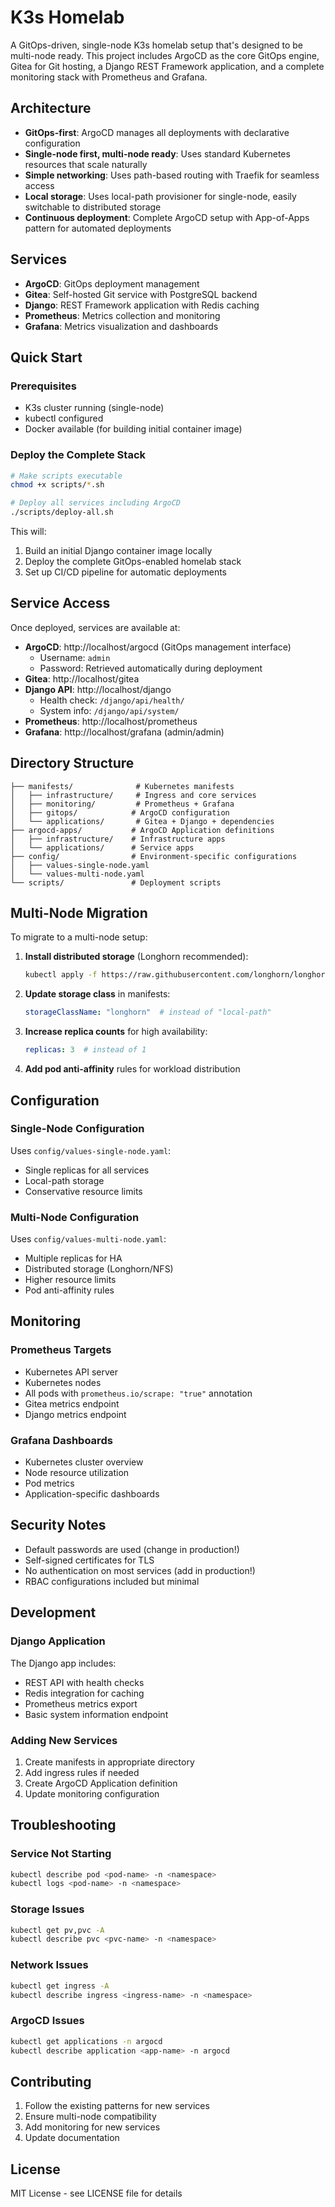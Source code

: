 # K3s Homelab

A GitOps-driven, single-node K3s homelab setup that's designed to be multi-node ready. This project includes ArgoCD as the core GitOps engine, Gitea for Git hosting, a Django REST Framework application, and a complete monitoring stack with Prometheus and Grafana.

## Architecture

- **GitOps-first**: ArgoCD manages all deployments with declarative configuration
- **Single-node first, multi-node ready**: Uses standard Kubernetes resources that scale naturally
- **Simple networking**: Uses path-based routing with Traefik for seamless access
- **Local storage**: Uses local-path provisioner for single-node, easily switchable to distributed storage
- **Continuous deployment**: Complete ArgoCD setup with App-of-Apps pattern for automated deployments

## Services

- **ArgoCD**: GitOps deployment management
- **Gitea**: Self-hosted Git service with PostgreSQL backend
- **Django**: REST Framework application with Redis caching
- **Prometheus**: Metrics collection and monitoring
- **Grafana**: Metrics visualization and dashboards

## Quick Start

### Prerequisites

- K3s cluster running (single-node)
- kubectl configured
- Docker available (for building initial container image)

### Deploy the Complete Stack

```bash
# Make scripts executable
chmod +x scripts/*.sh

# Deploy all services including ArgoCD
./scripts/deploy-all.sh
```

This will:
1. Build an initial Django container image locally
2. Deploy the complete GitOps-enabled homelab stack
3. Set up CI/CD pipeline for automatic deployments

## Service Access

Once deployed, services are available at:

- **ArgoCD**: http://localhost/argocd (GitOps management interface)
  - Username: `admin`
  - Password: Retrieved automatically during deployment
- **Gitea**: http://localhost/gitea
- **Django API**: http://localhost/django
  - Health check: `/django/api/health/`
  - System info: `/django/api/system/`
- **Prometheus**: http://localhost/prometheus
- **Grafana**: http://localhost/grafana (admin/admin)

## Directory Structure

```
├── manifests/              # Kubernetes manifests
│   ├── infrastructure/     # Ingress and core services
│   ├── monitoring/         # Prometheus + Grafana
│   ├── gitops/            # ArgoCD configuration
│   └── applications/       # Gitea + Django + dependencies
├── argocd-apps/           # ArgoCD Application definitions
│   ├── infrastructure/    # Infrastructure apps
│   └── applications/      # Service apps
├── config/                # Environment-specific configurations
│   ├── values-single-node.yaml
│   └── values-multi-node.yaml
└── scripts/               # Deployment scripts
```

## Multi-Node Migration

To migrate to a multi-node setup:

1. **Install distributed storage** (Longhorn recommended):
   ```bash
   kubectl apply -f https://raw.githubusercontent.com/longhorn/longhorn/master/deploy/longhorn.yaml
   ```

2. **Update storage class** in manifests:
   ```yaml
   storageClassName: "longhorn"  # instead of "local-path"
   ```

3. **Increase replica counts** for high availability:
   ```yaml
   replicas: 3  # instead of 1
   ```

4. **Add pod anti-affinity** rules for workload distribution

## Configuration

### Single-Node Configuration

Uses `config/values-single-node.yaml`:
- Single replicas for all services
- Local-path storage
- Conservative resource limits

### Multi-Node Configuration

Uses `config/values-multi-node.yaml`:
- Multiple replicas for HA
- Distributed storage (Longhorn/NFS)
- Higher resource limits
- Pod anti-affinity rules

## Monitoring

### Prometheus Targets

- Kubernetes API server
- Kubernetes nodes
- All pods with `prometheus.io/scrape: "true"` annotation
- Gitea metrics endpoint
- Django metrics endpoint

### Grafana Dashboards

- Kubernetes cluster overview
- Node resource utilization
- Pod metrics
- Application-specific dashboards

## Security Notes

- Default passwords are used (change in production!)
- Self-signed certificates for TLS
- No authentication on most services (add in production!)
- RBAC configurations included but minimal

## Development

### Django Application

The Django app includes:
- REST API with health checks
- Redis integration for caching
- Prometheus metrics export
- Basic system information endpoint

### Adding New Services

1. Create manifests in appropriate directory
2. Add ingress rules if needed
3. Create ArgoCD Application definition
4. Update monitoring configuration

## Troubleshooting

### Service Not Starting
```bash
kubectl describe pod <pod-name> -n <namespace>
kubectl logs <pod-name> -n <namespace>
```

### Storage Issues
```bash
kubectl get pv,pvc -A
kubectl describe pvc <pvc-name> -n <namespace>
```

### Network Issues
```bash
kubectl get ingress -A
kubectl describe ingress <ingress-name> -n <namespace>
```

### ArgoCD Issues
```bash
kubectl get applications -n argocd
kubectl describe application <app-name> -n argocd
```

## Contributing

1. Follow the existing patterns for new services
2. Ensure multi-node compatibility
3. Add monitoring for new services
4. Update documentation

## License

MIT License - see LICENSE file for details